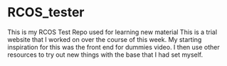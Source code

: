 # RCOS_tester
This is my RCOS Test Repo used for learning new material This is a trial website that I worked on over the course of this week. My starting inspiration for this was the front end for dummies video. I then use other resources to try out new things with the base that I had set myself.
